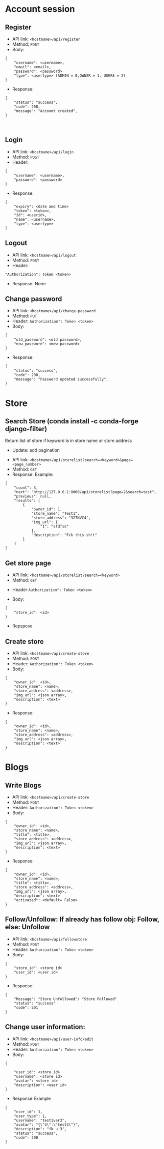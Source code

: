 # Account session

## Register

- API link: `<hostname>/api/register`
- Method: `POST`
- Body:

```
{
    "username": <username>,
    "email": <email>,
    "password": <password>
    "type": <usertype> (ADMIN = 0,OWNER = 1, USERS = 2)
}
```

- Response:

```
{
    "status": "success",
    "code": 200,
    "message": "Account created",
}
```

<br>

## Login

- API link: `<hostname>/api/login`
- Method: `POST`
- Header:

```
{
    "username": <username>,
    "password": <password>
}
```

- Response:

```
{
    "expiry": <date and time>
    "token": <token>,
    "id": <userid>,
    "name": <username>,
    "type": <usertype>
}
```

## Logout

- API link: `<hostname>/api/logout`
- Method: `POST`
- Header:

```
"Authorization": Token <token>
```

- Response: None

## Change password

- API link: `<hostname>/api/change-password`
- Method: `PUT`
- Header:
  `Authorization": Token <token>`
- Body:

```
{
    "old_password": <old password>,
    "new_password": <new password>
}
```

- Response:

```
{
    "status": "success",
    "code": 200,
    "message": "Password updated successfully",
}
```

# Store

## Search Store (conda install -c conda-forge django-filter)

Return list of store if keyword is in store name or store address

- Update: add pagination

* API link: `<hostname>/api/storelist?search=<keyword>&page=<page_number>`
* Method: `GET`
* Response: Example:

```
{
    "count": 3,
    "next": "http://127.0.0.1:8000/api/storelist?page=2&search=test",
    "previous": null,
    "results": [
        {
            "owner_id": 1,
            "store_name": "Test1",
            "store_address": "327NVC4",
            "img_url": {
                "1": "sfdfsd"
            },
            "description": "Fck this sh!t"
        }
    ]
}
```

## Get store page

- API link: `<hostname>/api/storelist?search=<keyword>`
- Method: `GET`

* Header
  `Authorization": Token <token>`

- Body:

```
{
    "store_id": <id>
}
```

- Repspose

## Create store

- API link: `<hostname>/api/create-store`
- Method: `POST`
- Header:
  `Authorization": Token <token>`
- Body:

```
{
    "owner_id": <id>,
    "store_name": <name>,
    "store_address": <address>,
    "img_url": <json array>,
    "description": <text>
}
```

- Response:

```
{
    "owner_id": <id>,
    "store_name": <name>,
    "store_address": <address>,
    "img_url": <json array>,
    "description": <text>
}
```

# Blogs

## Write Blogs

- API link: `<hostname>/api/create-store`
- Method: `POST`
- Header:
  `Authorization": Token <token>`
- Body:

```
{
    "owner_id": <id>,
    "store_name": <name>,
    "title": <title>,
    "store_address": <address>,
    "img_url": <json array>,
    "description": <text>
}
```

- Response:

```
{
    "owner_id": <id>,
    "store_name": <name>,
    "title": <title>,
    "store_address": <address>,
    "img_url": <json array>,
    "description": <text>
    "activated": <default= False>
}
```

## Follow/Unfollow: If already has follow obj: Follow, else: Unfollow

- API link: `<hostname>/api/followstore`
- Method: `POST`
- Header:
  `Authorization": Token <token>`
- Body:

```
{
    "store_id": <store id>
    "user_id": <user id>
}
```

- Response:

```
{
    "Message": "Store Unfollowed"/ "Store Followed"
    "status": "success"
    "code": 201
}
```

## Change user information:

- API link: `<hostname>/api/user-info/edit`
- Method: `POST`
- Header:
  `Authorization": Token <token>`
- Body:

```
{

    "user_id": <store id>
    "username": <store id>
    "avatar": <store id>
    "description": <user id>
}
```

- Response:Example

```
{
    "user_id": 1,
    "user_type": 1,
    "username": "test1ver3",
    "avatar": "{\"3\":\"test3\"}",
    "description": "fk u 3",
    "status": "success",
    "code": 200
}
```

